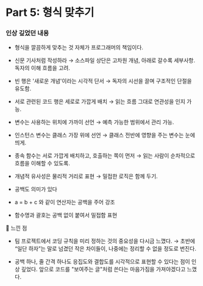 # Part 5: 형식 맞추기

### 인상 깊었던 내용

- 형식을 깔끔하게 맞추는 것 자체가 프로그래머의 책임이다.

- 신문 기사처럼 작성하라
→ 소스파일 상단은 고차원 개념, 아래로 갈수록 세부사항. 독자의 이해 흐름을 고려.

- 빈 행은 '새로운 개념'이라는 시각적 단서
→ 독자의 시선을 끌며 구조적인 단절을 유도함.

- 서로 관련된 코드 행은 세로로 가깝게 배치
→ 읽는 흐름 그대로 연관성을 인지 가능.

- 변수는 사용하는 위치에 가까이 선언
→ 예측 가능한 범위에서 관리 가능.

- 인스턴스 변수는 클래스 가장 위에 선언
→ 클래스 전반에 영향을 주는 변수는 눈에 띄게.

- 종속 함수는 서로 가깝게 배치하고, 호출하는 쪽이 먼저
→ 읽는 사람이 순차적으로 흐름을 이해할 수 있도록.

- 개념적 유사성은 물리적 거리로 표현
→ 밀접한 로직은 함께 두기.

- 공백도 의미가 있다

- a = b + c 와 같이 연산자는 공백을 주어 강조

- 함수명과 괄호는 공백 없이 붙여서 밀접함 표현

💬 느낀 점
- 팀 프로젝트에서 코딩 규칙을 미리 정하는 것의 중요성을 다시금 느꼈다.
→ 초반에 “일단 하자”는 말로 넘겼던 작은 차이들이, 나중에는 정리할 수 없을 정도로 번진다.

- 공백 하나, 줄 간격 하나도 응집도와 결합도를 시각적으로 표현할 수 있다는 점이 인상 깊었다.
앞으로 코드를 "보여주는 글"처럼 쓴다는 마음가짐을 가져야겠다고 느꼈다.